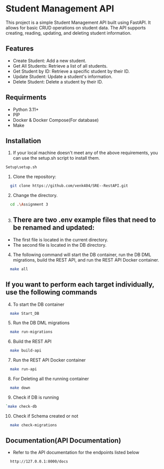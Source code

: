 
# Student Management API

This project is a simple Student Management API built using FastAPI. It allows for basic CRUD operations on student data. The API supports creating, reading, updating, and deleting student information.



## Features

- Create Student: Add a new student.
- Get All Students: Retrieve a list of all students.
- Get Student by ID: Retrieve a specific student by their ID.
- Update Student: Update a student's information.
- Delete Student: Delete a student by their ID.


## Requirments
- Python 3.11+
- PIP
- Docker & Docker Compose(For database)
- Make

## Installation

1) If your local machine doesn't meet any of the above requirements, you can use the setup.sh script to install them.

```bash
Setup\setup.sh
```
1) Clone the repository:

```bash
  git clone https://github.com/venk404/SRE--RestAPI.git
```
2) Change the directory.

```bash
  cd .\Assignment 3
```

3) ## There are two .env example files that need to be renamed and updated:

- The first file is located in the current directory.
- The second file is located in the DB directory.


4) The following command will start the DB container, run the DB DML migrations, build the REST API, and run the REST API Docker container.
```bash
  make all
```

## If you want to perform each target individually, use the following commands
4) To start the DB container
```bash
  make Start_DB
```
5) Run the DB DML migrations

```bash
  make run-migrations
```
6) Build the REST API

```bash
  make build-api
```

7) Run the REST API Docker container

```bash
  make run-api
```

8) For Deleting all the running container

```bash
  make down
```

9) Check if DB is running 
```bash
`make check-db
```

10) Check if Schema created or not
```bash
  make check-migrations
```


## Documentation(API Documentation)

- Refer to the API documentation for the endpoints listed below
```bash
  http://127.0.0.1:8000/docs
```
